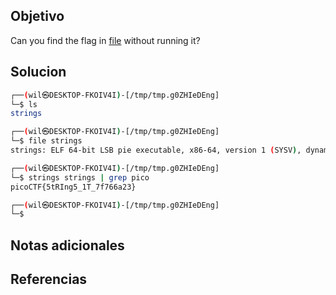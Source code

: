 ## Objetivo
Can you find the flag in [file](https://jupiter.challenges.picoctf.org/static/fae9ac5267cd6e44124e559b901df177/strings) without running it?
## Solucion
```bash
┌──(wil㉿DESKTOP-FKOIV4I)-[/tmp/tmp.g0ZHIeDEng]
└─$ ls
strings

┌──(wil㉿DESKTOP-FKOIV4I)-[/tmp/tmp.g0ZHIeDEng]
└─$ file strings
strings: ELF 64-bit LSB pie executable, x86-64, version 1 (SYSV), dynamically linked, interpreter /lib64/ld-linux-x86-64.so.2, for GNU/Linux 3.2.0, BuildID[sha1]=0cdedfba33422d235dba8c90e00fb77b235f1ff8, not stripped

┌──(wil㉿DESKTOP-FKOIV4I)-[/tmp/tmp.g0ZHIeDEng]
└─$ strings strings | grep pico
picoCTF{5tRIng5_1T_7f766a23}

┌──(wil㉿DESKTOP-FKOIV4I)-[/tmp/tmp.g0ZHIeDEng]
└─$
```
## Notas adicionales
## Referencias